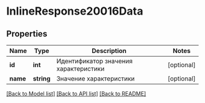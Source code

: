 # InlineResponse20016Data

## Properties
Name | Type | Description | Notes
------------ | ------------- | ------------- | -------------
**id** | **int** | Идентификатор значения характеристики | [optional] 
**name** | **string** | Значение характеристики | [optional] 

[[Back to Model list]](../../README.md#documentation-for-models) [[Back to API list]](../../README.md#documentation-for-api-endpoints) [[Back to README]](../../README.md)

